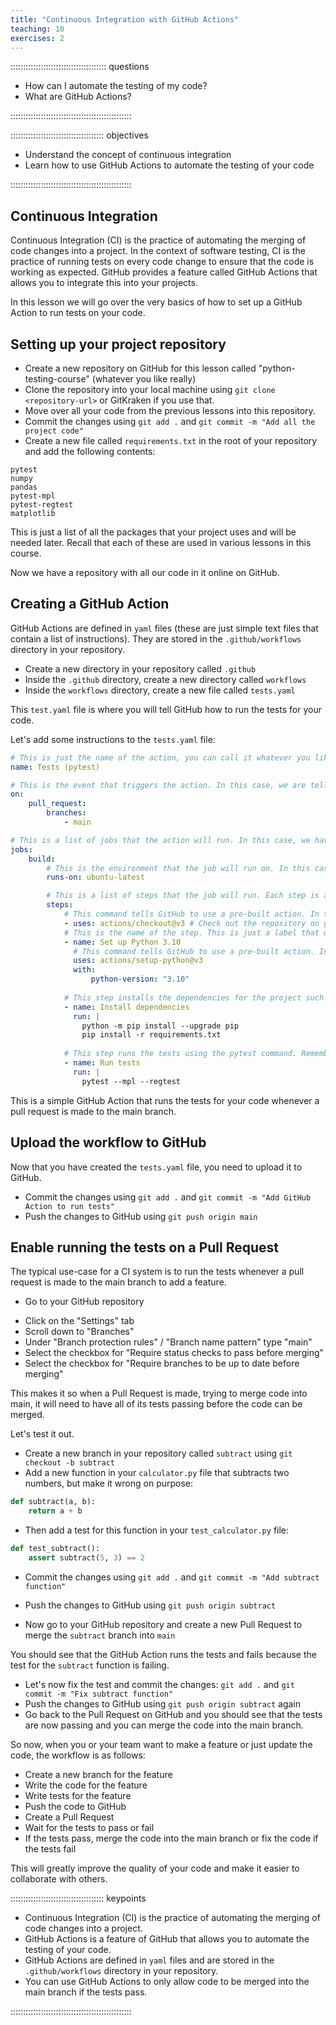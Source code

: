 ```yaml
---
title: "Continuous Integration with GitHub Actions"
teaching: 10
exercises: 2
---
```


:::::::::::::::::::::::::::::::::::::: questions 

- How can I automate the testing of my code?
- What are GitHub Actions?

::::::::::::::::::::::::::::::::::::::::::::::::

::::::::::::::::::::::::::::::::::::: objectives

- Understand the concept of continuous integration
- Learn how to use GitHub Actions to automate the testing of your code

::::::::::::::::::::::::::::::::::::::::::::::::

## Continuous Integration

Continuous Integration (CI) is the practice of automating the merging of code changes into a project.
In the context of software testing, CI is the practice of running tests on every code change to ensure that the code is working as expected.
GitHub provides a feature called GitHub Actions that allows you to integrate this into your projects.

In this lesson we will go over the very basics of how to set up a GitHub Action to run tests on your code.

## Setting up your project repository

- Create a new repository on GitHub for this lesson called "python-testing-course" (whatever you like really)
- Clone the repository into your local machine using `git clone <repository-url>` or GitKraken if you use that.
- Move over all your code from the previous lessons into this repository.
- Commit the changes using `git add .` and `git commit -m "Add all the project code"`
- Create a new file called `requirements.txt` in the root of your repository and add the following contents:

```
pytest
numpy
pandas
pytest-mpl
pytest-regtest
matplotlib
```

This is just a list of all the packages that your project uses and will be needed later.
Recall that each of these are used in various lessons in this course.


Now we have a repository with all our code in it online on GitHub.

## Creating a GitHub Action

GitHub Actions are defined in `yaml` files (these are just simple text files that contain a list of instructions). They are stored
in the `.github/workflows` directory in your repository.

- Create a new directory in your repository called `.github`
- Inside the `.github` directory, create a new directory called `workflows`
- Inside the `workflows` directory, create a new file called `tests.yaml`

This `test.yaml` file is where you will tell GitHub how to run the tests for your code.

Let's add some instructions to the `tests.yaml` file:

```yaml
# This is just the name of the action, you can call it whatever you like.
name: Tests (pytest)

# This is the event that triggers the action. In this case, we are telling GitHub to run the tests whenever a pull request is made to the main branch.
on:
    pull_request:
        branches:
            - main

# This is a list of jobs that the action will run. In this case, we have only one job called build.
jobs:
    build:
        # This is the environment that the job will run on. In this case, we are using the latest version of Ubuntu, however you can ues other operating systems like Windows or MacOS if you like!
        runs-on: ubuntu-latest

        # This is a list of steps that the job will run. Each step is a command that will be executed on the environment.
        steps:
            # This command tells GitHub to use a pre-built action. In this case, we are using the actions/checkout action to check out the repository. This just means that GitHub will use this repository's code to run the tests.
            - uses: actions/checkout@v3 # Check out the repository on github
            # This is the name of the step. This is just a label that will be displayed in the GitHub UI.
            - name: Set up Python 3.10
              # This command tells GitHub to use a pre-built action. In this case, we are using the actions/setup-python action to set up Python 3.10.
              uses: actions/setup-python@v3
              with:
                  python-version: "3.10"
            
            # This step installs the dependencies for the project such as pytest, numpy, pandas, etc using the requirements.txt file we created earlier.
            - name: Install dependencies
              run: |
                python -m pip install --upgrade pip
                pip install -r requirements.txt
                    
            # This step runs the tests using the pytest command. Remember to use the --mpl and --regtest flags to run the tests that use matplotlib and pytest-regtest.
            - name: Run tests
              run: |
                pytest --mpl --regtest
```

This is a simple GitHub Action that runs the tests for your code whenever a pull request is made to the main branch.

## Upload the workflow to GitHub

Now that you have created the `tests.yaml` file, you need to upload it to GitHub.

- Commit the changes using `git add .` and `git commit -m "Add GitHub Action to run tests"`
- Push the changes to GitHub using `git push origin main`

## Enable running the tests on a Pull Request

The typical use-case for a CI system is to run the tests whenever a pull request is made to the main branch to add a feature.

- Go to your GitHub repository

<!-- figure
![branch protection visual instruction](episodes/fig/github-branch-protection.png) -->

- Click on the "Settings" tab
- Scroll down to "Branches"
- Under "Branch protection rules" / "Branch name pattern" type "main"
- Select the checkbox for "Require status checks to pass before merging"
- Select the checkbox for "Require branches to be up to date before merging"

This makes it so when a Pull Request is made, trying to merge code into main, it will need to have all of its tests passing
before the code can be merged.

Let's test it out.

- Create a new branch in your repository called `subtract` using `git checkout -b subtract`
- Add a new function in your `calculator.py` file that subtracts two numbers, but make it wrong on purpose:

```python
def subtract(a, b):
    return a + b
```

- Then add a test for this function in your `test_calculator.py` file:

```python
def test_subtract():
    assert subtract(5, 3) == 2
```

- Commit the changes using `git add .` and `git commit -m "Add subtract function"`
- Push the changes to GitHub using `git push origin subtract`

- Now go to your GitHub repository and create a new Pull Request to merge the `subtract` branch into `main`

You should see that the GitHub Action runs the tests and fails because the test for the `subtract` function is failing.

- Let's now fix the test and commit the changes: `git add .` and `git commit -m "Fix subtract function"`
- Push the changes to GitHub using `git push origin subtract` again
- Go back to the Pull Request on GitHub and you should see that the tests are now passing and you can merge the code into the main branch.

So now, when you or your team want to make a feature or just update the code, the workflow is as follows:

- Create a new branch for the feature
- Write the code for the feature
- Write tests for the feature
- Push the code to GitHub
- Create a Pull Request
- Wait for the tests to pass or fail
- If the tests pass, merge the code into the main branch or fix the code if the tests fail

This will greatly improve the quality of your code and make it easier to collaborate with others.

::::::::::::::::::::::::::::::::::::: keypoints 

- Continuous Integration (CI) is the practice of automating the merging of code changes into a project.
- GitHub Actions is a feature of GitHub that allows you to automate the testing of your code.
- GitHub Actions are defined in `yaml` files and are stored in the `.github/workflows` directory in your repository.
- You can use GitHub Actions to only allow code to be merged into the main branch if the tests pass.

::::::::::::::::::::::::::::::::::::::::::::::::

